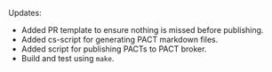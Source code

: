 Updates:

* Added PR template to ensure nothing is missed before publishing.
* Added cs-script for generating PACT markdown files.
* Added script for publishing PACTs to PACT broker.
* Build and test using `make`.
